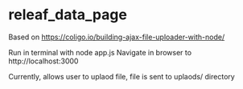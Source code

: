# releaf_data_page

Based on https://coligo.io/building-ajax-file-uploader-with-node/

Run in terminal with node app.js
Navigate in browser to http://localhost:3000

Currently, allows user to uplaod file, file is sent to uplaods/ directory